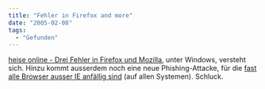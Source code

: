 ```yaml
---
title: "Fehler in Firefox and more"
date: "2005-02-08"
tags:
  - "Gefunden"
---
```


[heise online - Drei Fehler in Firefox und Mozilla](http://www.heise.de/newsticker/meldung/56140), unter Windows, versteht sich. Hinzu kommt ausserdem noch eine neue Phishing-Attacke, für die [fast alle Browser ausser IE anfällig sind](http://channels.lockergnome.com/news/archives/20050207_firefox_camino_mozilla_konqueror_opera_omniweb_safari_netscape_idn_spoofing_security_issue.phtml) (auf allen Systemen). Schluck.
